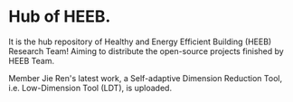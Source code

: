 # Hub of HEEB.

It is the hub repository of Healthy and Energy Efficient Building (HEEB) Research Team!
Aiming to distribute the open-source projects finished by HEEB Team.

Member Jie Ren's latest work, a Self-adaptive Dimension Reduction Tool, i.e. Low-Dimension Tool (LDT), is uploaded. 
